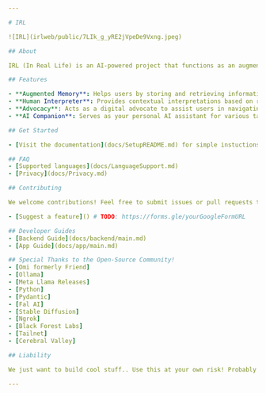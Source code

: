 ```yaml
---

# IRL

![IRL](irlweb/public/7LIk_g_yRE2jVpeDe9Vxng.jpeg)

## About

IRL (In Real Life) is an AI-powered project that functions as an augmented memory assistant, human interpreter, advocate, and more. This app is designed to elevate human-AI interaction by providing real-time support and insights to users in various contexts.

## Features

- **Augmented Memory**: Helps users by storing and retrieving information as needed.
- **Human Interpreter**: Provides contextual interpretations based on real-time input.
- **Advocacy**: Acts as a digital advocate to assist users in navigating complex situations.
- **AI Companion**: Serves as your personal AI assistant for various tasks.

## Get Started

- [Visit the documentation](docs/SetupREADME.md) for simple instuctions on serving the backend and installing the app.

## FAQ
- [Supported languages](docs/LanguageSupport.md)
- [Privacy](docs/Privacy.md)

## Contributing

We welcome contributions! Feel free to submit issues or pull requests to help improve the project.

- [Suggest a feature]() # TODO: https://forms.gle/yourGoogleFormURL

## Developer Guides
- [Backend Guide](docs/backend/main.md)
- [App Guide](docs/app/main.md)

## Special Thanks to the Open-Source Community!
- [Omi formerly Friend]
- [Ollama]
- [Meta Llama Releases]
- [Python]
- [Pydantic]
- [Fal AI]
- [Stable Diffusion]
- [Ngrok]
- [Black Forest Labs]
- [Tailnet]
- [Cerebral Valley]

## Liability

We just want to build cool stuff.. Use this at your own risk! Probably don't use this in the EU plz.

---
```

